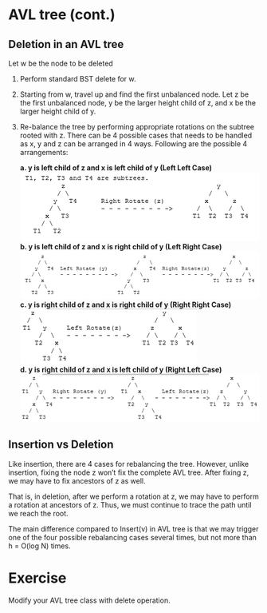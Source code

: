 # AVL tree (cont.)
## Deletion in an AVL tree
Let w be the node to be deleted
1) Perform standard BST delete for w.
2) Starting from w, travel up and find the first unbalanced node. Let z be the first unbalanced node, y be the larger height child of z, and x be the larger height child of y. 
3) Re-balance the tree by performing appropriate rotations on the subtree rooted with z. There can be 4 possible cases that needs to be handled as x, y and z can be arranged in 4 ways. Following are the possible 4 arrangements:

    **a. y is left child of z and x is left child of y (Left Left Case)**
    ![alt text](image.png)  
    **b. y is left child of z and x is right child of y (Left Right Case)**
    ![alt text](image-1.png)  
    **c. y is right child of z and x is right child of y (Right Right Case)**
    ![alt text](image-2.png)  
    **d. y is right child of z and x is left child of y (Right Left Case)**
    ![alt text](image-3.png)

## Insertion vs Deletion
Like insertion, there are 4 cases for rebalancing the tree. However, unlike insertion, fixing the node z won’t fix the complete AVL tree. After fixing z, we may have to fix ancestors of z as well. 

That is, in deletion, after we perform a rotation at z, we may have to perform a rotation at ancestors of z. Thus, we must continue to trace the path until we reach the root.

The main difference compared to Insert(v) in AVL tree is that we may trigger one of the four possible rebalancing cases several times, but not more than h = O(log N) times.

# Exercise
Modify your AVL tree class with delete operation.

